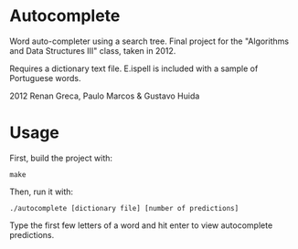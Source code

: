 Autocomplete
============

Word auto-completer using a search tree.
Final project for the "Algorithms and Data Structures III" class, taken in 2012.

Requires a dictionary text file. E.ispell is included with a sample of Portuguese words.

2012 Renan Greca, Paulo Marcos & Gustavo Huida

Usage
====

First, build the project with:
```
make
```

Then, run it with:
```
./autocomplete [dictionary file] [number of predictions]
```

Type the first few letters of a word and hit enter to view autocomplete predictions.
